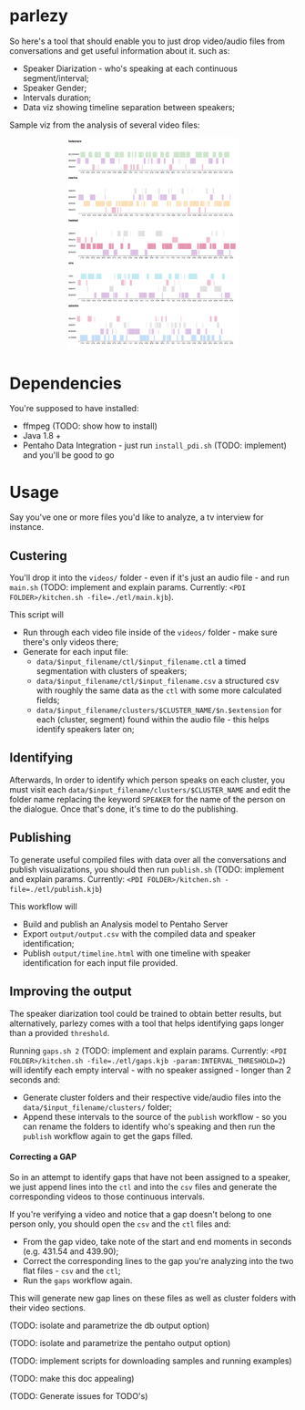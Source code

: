 parlezy
===

So here's a tool that should enable you to just drop video/audio files from conversations and get useful information about it. such as:

* Speaker Diarization - who's speaking at each continuous segment/interval;
* Speaker Gender;
* Intervals duration;
* Data viz showing timeline separation between speakers;

Sample viz from the analysis of several video files:

<center><img src="docs/img/interviews.png" width="300"></center>

Dependencies
===

You're supposed to have installed:

* ffmpeg (TODO: show how to install)
* Java 1.8 + 
* Pentaho Data Integration - just run `install_pdi.sh` (TODO: implement) and you'll be good to go

Usage
===

Say you've one or more files you'd like to analyze, a tv interview for instance. 

Custering
---

You'll drop it into the `videos/` folder - even if it's just an audio file - and run
`main.sh` (TODO: implement and explain params. Currently: `<PDI FOLDER>/kitchen.sh -file=./etl/main.kjb`).

This script will

* Run through each video file inside of the `videos/` folder - make sure there's only videos there;
* Generate for each input file:
    - `data/$input_filename/ctl/$input_filename.ctl` a timed segmentation with clusters of speakers;
    - `data/$input_filename/ctl/$input_filename.csv` a structured csv with roughly the same data as the `ctl` with some more calculated fields;
    - `data/$input_filename/clusters/$CLUSTER_NAME/$n.$extension` for each (cluster, segment) found within the audio file - this helps identify speakers later on;


Identifying
---

Afterwards, In order to identify which person speaks on each cluster, you must visit each `data/$input_filename/clusters/$CLUSTER_NAME` and edit the folder name replacing the keyword `SPEAKER` for the name of the person on the dialogue. Once that's done, it's time to do the publishing.

Publishing
---

To generate useful compiled files with data over all the conversations and publish visualizations, you should then run `publish.sh` (TODO: implement and explain params. Currently: `<PDI FOLDER>/kitchen.sh -file=./etl/publish.kjb`)

This workflow will

* Build and publish an Analysis model to Pentaho Server
* Export `output/output.csv` with the compiled data and speaker identification;
* Publish `output/timeline.html` with one timeline with speaker identification for each input file provided.


Improving the output
---

The speaker diarization tool could be trained to obtain better results, but alternatively, parlezy comes with a tool that helps identifying gaps longer than a provided `threshold`.

Running `gaps.sh 2` (TODO: implement and explain params. Currently: `<PDI FOLDER>/kitchen.sh -file=./etl/gaps.kjb -param:INTERVAL_THRESHOLD=2`) will identify each empty interval - with no speaker assigned - longer than 2 seconds and:
* Generate cluster folders and their respective vide/audio files into the `data/$input_filename/clusters/` folder;
* Append these intervals to the source of the `publish` workflow - so you can rename the folders to identify who's speaking and then run the `publish` workflow again to get the gaps filled.

#### Correcting a GAP

So in an attempt to identify gaps that have not been assigned to a speaker, we just append lines into the `ctl` and into the `csv` files and generate the corresponding videos to those continuous intervals. 

If you're verifying a video and notice that a gap doesn't belong to one person only, you should open the `csv` and the `ctl` files and:
* From the gap video, take note of the start and end moments in seconds (e.g. 431.54 and 439.90);
* Correct the corresponding lines to the gap you're analyzing into the two flat files - `csv` and the `ctl`;
* Run the `gaps` workflow again.

This will generate new gap lines on these files as well as cluster folders with their video sections.

(TODO: isolate and parametrize the db output option)

(TODO: isolate and parametrize the pentaho output option)

(TODO: implement scripts for downloading samples and running examples)

(TODO: make this doc appealing)

(TODO: Generate issues for TODO's)
